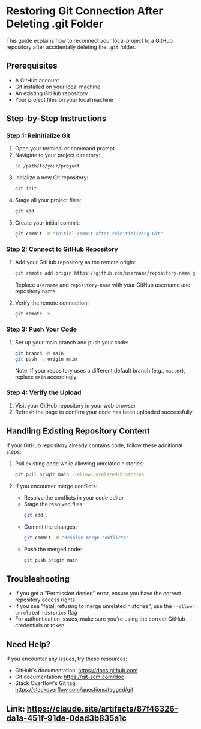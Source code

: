 # Restoring Git Connection After Deleting .git Folder

This guide explains how to reconnect your local project to a GitHub repository after accidentally deleting the `.git` folder.

## Prerequisites

- A GitHub account
- Git installed on your local machine
- An existing GitHub repository
- Your project files on your local machine

## Step-by-Step Instructions

### Step 1: Reinitialize Git

1. Open your terminal or command prompt
2. Navigate to your project directory:
   ```bash
   cd /path/to/your/project
   ```
3. Initialize a new Git repository:
   ```bash
   git init
   ```
4. Stage all your project files:
   ```bash
   git add .
   ```
5. Create your initial commit:
   ```bash
   git commit -m "Initial commit after reinitializing Git"
   ```

### Step 2: Connect to GitHub Repository

1. Add your GitHub repository as the remote origin:
   ```bash
   git remote add origin https://github.com/username/repository-name.git
   ```
   Replace `username` and `repository-name` with your GitHub username and repository name.

2. Verify the remote connection:
   ```bash
   git remote -v
   ```

### Step 3: Push Your Code

1. Set up your main branch and push your code:
   ```bash
   git branch -M main
   git push -u origin main
   ```
   Note: If your repository uses a different default branch (e.g., `master`), replace `main` accordingly.

### Step 4: Verify the Upload

1. Visit your GitHub repository in your web browser
2. Refresh the page to confirm your code has been uploaded successfully

## Handling Existing Repository Content

If your GitHub repository already contains code, follow these additional steps:

1. Pull existing code while allowing unrelated histories:
   ```bash
   git pull origin main --allow-unrelated-histories
   ```

2. If you encounter merge conflicts:
   - Resolve the conflicts in your code editor
   - Stage the resolved files:
     ```bash
     git add .
     ```
   - Commit the changes:
     ```bash
     git commit -m "Resolve merge conflicts"
     ```
   - Push the merged code:
     ```bash
     git push origin main
     ```

## Troubleshooting

- If you get a "Permission denied" error, ensure you have the correct repository access rights
- If you see "fatal: refusing to merge unrelated histories", use the `--allow-unrelated-histories` flag
- For authentication issues, make sure you're using the correct GitHub credentials or token

## Need Help?

If you encounter any issues, try these resources:
- GitHub's documentation: https://docs.github.com
- Git documentation: https://git-scm.com/doc
- Stack Overflow's Git tag: https://stackoverflow.com/questions/tagged/git

## Link: https://claude.site/artifacts/87f46326-da1a-451f-91de-0dad3b835a1c
